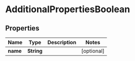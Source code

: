 

# AdditionalPropertiesBoolean


## Properties

Name | Type | Description | Notes
------------ | ------------- | ------------- | -------------
**name** | **String** |  |  [optional]



